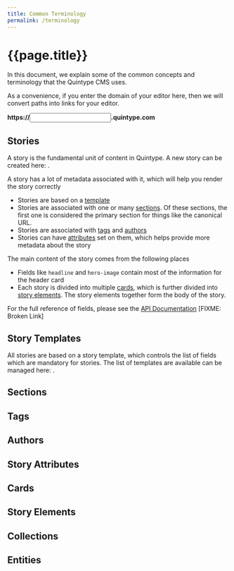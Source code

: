 ```yaml
---
title: Common Terminology
permalink: /terminology
---
```

# {{page.title}}

In this document, we explain some of the common concepts and terminology that the Quintype CMS uses.

As a convenience, if you enter the domain of your editor here, then we will convert paths into links for your editor.

<b>https://<input onchange="javascript:publisherEntered(this)"/>.quintype.com</b>

## Stories

A story is the fundamental unit of content in Quintype. A new story can be created here: <span data-editor-path="/story/new"></span>.

A story has a lot of metadata associated with it, which will help you render the story correctly
* Stories are based on a [template](#story-templates)
* Stories are associated with one or many [sections](#sections). Of these sections, the first one is considered the primary section for things like the canonical URL.
* Stories are associated with [tags](#tags) and [authors](#authors)
* Stories can have [attributes](#story-attributes) set on them, which helps provide more metadata about the story

The main content of the story comes from the following places
* Fields like `headline` and `hero-image` contain most of the information for the header card
* Each story is divided into multiple [cards](#cards), which is further divided into [story elements](#story-elements). The story elements together form the body of the story.

For the full reference of fields, please see the [API Documentation]() [FIXME: Broken Link]

## Story Templates

All stories are based on a story template, which controls the list of fields which are mandatory for stories. The list of templates are available can be managed here: <span data-editor-path="/settings/configure/story-templates"></span>.

## Sections

## Tags

## Authors

## Story Attributes

## Cards

## Story Elements

## Collections

## Entities
